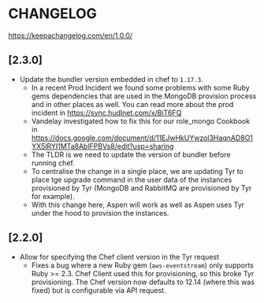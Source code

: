 # CHANGELOG

<https://keepachangelog.com/en/1.0.0/>

## [2.3.0]

- Update the bundler version embedded in chef to `1.17.3`.
    - In a recent Prod Incident we found some problems with some Ruby gems
      dependencies that are used in the MongoDB provision process and in other
      places as well. You can read more about the prod incident in
      https://sync.hudlnet.com/x/BiT6FQ
    - Vandelay investigated how to fix this for our role_mongo Cookbook in 
      https://docs.google.com/document/d/11EJwHkUYwzol3HaqnAD8O1YX5lRYI1MTa8AblFPBVs8/edit?usp=sharing
    - The TLDR is we need to update the version of bundler before running chef.
    - To centralise the change in a single place, we are updating Tyr to place
      tge upgrade command in the user data of the instances provisioned by Tyr
      (MongoDB and RabbitMQ are provisioned by Tyr for example).
    - With this change here, Aspen will work as well as Aspen uses Tyr under the
      hood to provision the instances.

## [2.2.0]

- Allow for specifying the Chef client version in the Tyr request
  - Fixes a bug where a new Ruby gem (`aws-eventstream`) only supports Ruby >= 2.3. Chef Client used this for provisioning, so this broke Tyr provisioning. The Chef version now defaults to 12.14 (where this was fixed) but is configurable via API request.
